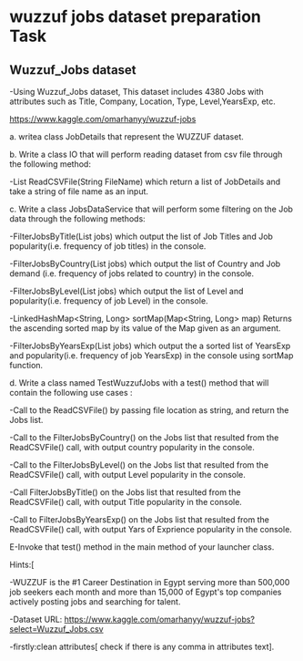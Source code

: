 # wuzzuf jobs dataset preparation Task

## Wuzzuf_Jobs dataset
-Using  Wuzzuf_Jobs dataset, This dataset includes 4380 Jobs with attributes such as Title, Company, Location, Type, Level,YearsExp, etc.

https://www.kaggle.com/omarhanyy/wuzzuf-jobs

a. writea class JobDetails that represent the WUZZUF dataset.

 

b. Write a class IO that will perform reading dataset from csv file through the following method:

-List<JobDetails> ReadCSVFile(String FileName) which return a list of JobDetails and take a string of file name as an input.

 

c. Write a class JobsDataService that will perform some  filtering on the Job data through the following methods:

-FilterJobsByTitle(List <JobDetails> jobs) which output the list of Job Titles and Job popularity(i.e. frequency of job titles) in the console.

-FilterJobsByCountry(List <JobDetails> jobs) which output the list of Country and Job demand (i.e. frequency of jobs related to country) in the console.

-FilterJobsByLevel(List <JobDetails> jobs) which output the list of Level and popularity(i.e. frequency of job Level) in the console.

-LinkedHashMap<String, Long> sortMap(Map<String, Long> map) Returns the ascending sorted map by its value of the Map given as an argument.

-FilterJobsByYearsExp(List <JobDetails> jobs) which output the a sorted list of YearsExp and popularity(i.e. frequency of job YearsExp) in the console using sortMap function.

 

d. Write a class named TestWuzzufJobs with a test() method that will contain the following use cases :

-Call to the ReadCSVFile() by passing file location as string, and return the Jobs list.

-Call to the FilterJobsByCountry() on the Jobs list that resulted from the ReadCSVFile() call, with output country popularity in the console.

-Call to the FilterJobsByLevel() on the Jobs list that resulted from the ReadCSVFile() call, with output Level popularity in the console.

-Call FilterJobsByTitle() on the Jobs list that resulted from the ReadCSVFile() call, with output Title popularity in the console.

-Call to FilterJobsByYearsExp() on the Jobs list that resulted from the ReadCSVFile() call, with output Yars of Exprience popularity in the console.

 

E-Invoke that test() method in the main method of your launcher class.

 

Hints:[

-WUZZUF is the #1 Career Destination in Egypt serving more than 500,000 job seekers each month and more than 15,000 of Egypt's top companies actively posting jobs and searching for talent.

-Dataset URL: https://www.kaggle.com/omarhanyy/wuzzuf-jobs?select=Wuzzuf_Jobs.csv

-firstly:clean attributes[ check if there is any comma in attributes text].